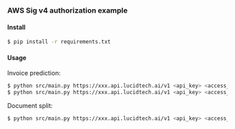 ### AWS Sig v4 authorization example

#### Install

```bash
$ pip install -r requirements.txt
```

#### Usage

Invoice prediction:

```bash
$ python src/main.py https://xxx.api.lucidtech.ai/v1 <api_key> <access_key_id> <secret_access_key> invoice_prediction invoice.pdf application/pdf
$ python src/main.py https://xxx.api.lucidtech.ai/v1 <api_key> <access_key_id> <secret_access_key> invoice_prediction invoice.jpeg image/jpeg
```

Document split:

```bash
$ python src/main.py https://xxx.api.lucidtech.ai/v1 <api_key> <access_key_id> <secret_access_key> document_split document.pdf application/pdf
```
